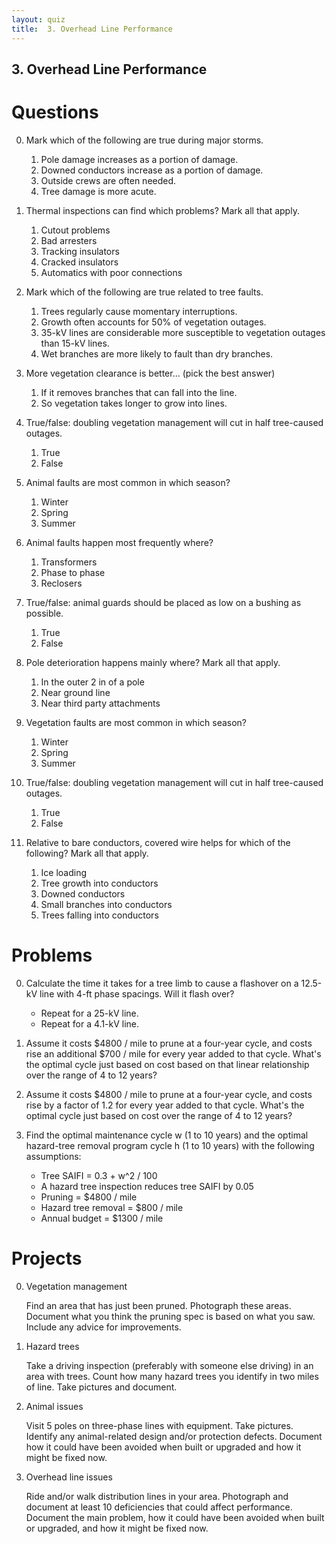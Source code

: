 ```yaml
---
layout: quiz
title:  3. Overhead Line Performance
---
```


## 3. Overhead Line Performance

# Questions

0. Mark which of the following are true during major storms.
   
   1. Pole damage increases as a portion of damage.
   2. Downed conductors increase as a portion of damage.
   3. Outside crews are often needed.
   4. Tree damage is more acute.  

0. Thermal inspections can find which problems? Mark all that apply.
   
   1. Cutout problems
   2. Bad arresters
   3. Tracking insulators
   4. Cracked insulators
   5. Automatics with poor connections

0. Mark which of the following are true related to tree faults.
   
   1. Trees regularly cause momentary interruptions.
   2. Growth often accounts for 50% of vegetation outages. 
   3. 35-kV lines are considerable more susceptible to vegetation
      outages than 15-kV lines.
   4. Wet branches are more likely to fault than dry branches.

0. More vegetation clearance is better... (pick the best answer)

   1. If it removes branches that can fall into the line.
   2. So vegetation takes longer to grow into lines.
   
0. True/false: doubling vegetation management will cut in half
   tree-caused outages.

   1. True
   2. False
   
0. Animal faults are most common in which season?

   1. Winter
   2. Spring
   3. Summer
   
0. Animal faults happen most frequently where?

   1. Transformers
   2. Phase to phase
   3. Reclosers
   
0. True/false: animal guards should be placed as low on a bushing as possible.

   1. True
   2. False
   
0. Pole deterioration happens mainly where? Mark all that apply.

   1. In the outer 2 in of a pole
   2. Near ground line
   3. Near third party attachments
   
0. Vegetation faults are most common in which season?

   1. Winter
   2. Spring
   3. Summer
   
0. True/false: doubling vegetation management will cut in half
   tree-caused outages.

   1. True
   2. False

0. Relative to bare conductors, covered wire helps for which of the following? Mark all that apply.

   1. Ice loading
   2. Tree growth into conductors
   3. Downed conductors
   4. Small branches into conductors
   5. Trees falling into conductors

# Problems

0. Calculate the time it takes for a tree limb to cause a flashover on
   a 12.5-kV line with 4-ft phase spacings. Will it flash over?

   - Repeat for a 25-kV line.
   - Repeat for a 4.1-kV line.

0. Assume it costs $4800 / mile to prune at a four-year cycle, and
   costs rise an additional $700 / mile for every year added to that
   cycle. What's the optimal cycle just based on cost based on that
   linear relationship over the range of 4 to 12 years?
   
0. Assume it costs $4800 / mile to prune at a four-year cycle, and
   costs rise by a factor of 1.2 for every year added to that cycle.
   What's the optimal cycle just based on cost over the range of 4 to
   12 years?
   
0. Find the optimal maintenance cycle w (1 to 10 years) and the
   optimal hazard-tree removal program cycle h (1 to 10 years) with
   the following assumptions:

   - Tree SAIFI = 0.3 + w^2 / 100 
   - A hazard tree inspection reduces tree SAIFI by 0.05
   - Pruning = $4800 / mile
   - Hazard tree removal = $800 / mile
   - Annual budget = $1300 / mile

# Projects

0. Vegetation management

   Find an area that has just been pruned. Photograph these areas.
   Document what you think the pruning spec is based on what you saw.
   Include any advice for improvements.

0. Hazard trees

   Take a driving inspection (preferably with someone else driving) in
   an area with trees. Count how many hazard trees you identify in two
   miles of line. Take pictures and document. 


0. Animal issues

   Visit 5 poles on three-phase lines with equipment. Take pictures.
   Identify any animal-related design and/or protection defects.
   Document how it could have been avoided when built or upgraded and
   how it might be fixed now.

0. Overhead line issues

   Ride and/or walk distribution lines in your area. Photograph and
   document at least 10 deficiencies that could affect performance.
   Document the main problem, how it could have been avoided when
   built or upgraded, and how it might be fixed now.

